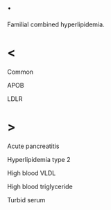 # .

Familial combined hyperlipidemia.

# <

Common

APOB

LDLR

# >

Acute pancreatitis

Hyperlipidemia type 2

High blood VLDL

High blood triglyceride

Turbid serum
